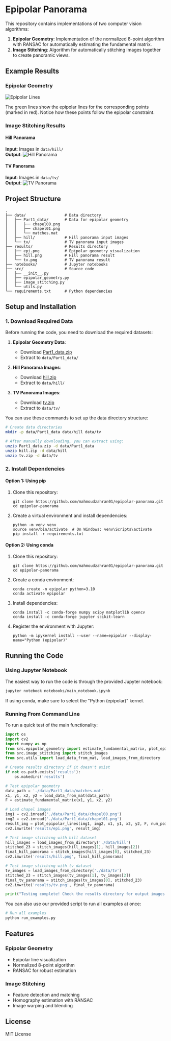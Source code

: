 # Epipolar Panorama

This repository contains implementations of two computer vision algorithms:

1. **Epipolar Geometry**: Implementation of the normalized 8-point algorithm with RANSAC for automatically estimating the fundamental matrix.
2. **Image Stitching**: Algorithm for automatically stitching images together to create panoramic views.

## Example Results

### Epipolar Geometry
![Epipolar Lines](results/epi.png)

The green lines show the epipolar lines for the corresponding points (marked in red). Notice how these points follow the epipolar constraint.

### Image Stitching Results

#### Hill Panorama
**Input**: Images in `data/hill/`  
**Output**: ![Hill Panorama](results/hill.png)

#### TV Panorama
**Input**: Images in `data/tv/`  
**Output**: ![TV Panorama](results/tv.png)

## Project Structure

```
.
├── data/                 # Data directory
│   ├── Part1_data/       # Data for epipolar geometry
│   │   ├── chapel00.png
│   │   ├── chapel01.png
│   │   └── matches.mat
│   ├── hill/             # Hill panorama input images
│   └── tv/               # TV panorama input images
├── results/              # Results directory
│   ├── epi.png           # Epipolar geometry visualization
│   ├── hill.png          # Hill panorama result
│   └── tv.png            # TV panorama result
├── notebooks/            # Jupyter notebooks
├── src/                  # Source code
│   ├── __init__.py
│   ├── epipolar_geometry.py
│   ├── image_stitching.py
│   └── utils.py
└── requirements.txt      # Python dependencies
```

## Setup and Installation

### 1. Download Required Data

Before running the code, you need to download the required datasets:

1. **Epipolar Geometry Data**:
   - Download [Part1_data.zip](https://drive.google.com/file/d/1cn3_SscjlLrf4BzUWe8MV-XqMqBY4Nj_/view)
   - Extract to `data/Part1_data/`

2. **Hill Panorama Images**:
   - Download [hill.zip](https://drive.google.com/file/d/1fnD0hJ8-_Rngsc-m96ghKtdZAMf0VTjy/view)
   - Extract to `data/hill/`

3. **TV Panorama Images**:
   - Download [tv.zip](https://drive.google.com/file/d/1v2BFVMV0McuD5BstLvDmo1U9MrFAByS5/view)
   - Extract to `data/tv/`

You can use these commands to set up the data directory structure:

```bash
# Create data directories
mkdir -p data/Part1_data data/hill data/tv

# After manually downloading, you can extract using:
unzip Part1_data.zip -d data/Part1_data
unzip hill.zip -d data/hill
unzip tv.zip -d data/tv
```

### 2. Install Dependencies

#### Option 1: Using pip

1. Clone this repository:
   ```
   git clone https://github.com/mahmoudzahran01/epipolar-panorama.git
   cd epipolar-panorama
   ```

2. Create a virtual environment and install dependencies:
   ```
   python -m venv venv
   source venv/bin/activate  # On Windows: venv\Scripts\activate
   pip install -r requirements.txt
   ```

#### Option 2: Using conda

1. Clone this repository:
   ```
   git clone https://github.com/mahmoudzahran01/epipolar-panorama.git
   cd epipolar-panorama
   ```

2. Create a conda environment:
   ```
   conda create -n epipolar python=3.10
   conda activate epipolar
   ```

3. Install dependencies:
   ```
   conda install -c conda-forge numpy scipy matplotlib opencv
   conda install -c conda-forge jupyter scikit-learn
   ```

4. Register the environment with Jupyter:
   ```
   python -m ipykernel install --user --name=epipolar --display-name="Python (epipolar)"
   ```

## Running the Code

### Using Jupyter Notebook

The easiest way to run the code is through the provided Jupyter notebook:

```bash
jupyter notebook notebooks/main_notebook.ipynb
```

If using conda, make sure to select the "Python (epipolar)" kernel.

### Running From Command Line

To run a quick test of the main functionality:

```python
import os
import cv2
import numpy as np
from src.epipolar_geometry import estimate_fundamental_matrix, plot_epipolar_lines
from src.image_stitching import stitch_images
from src.utils import load_data_from_mat, load_images_from_directory

# Create results directory if it doesn't exist
if not os.path.exists('results'):
    os.makedirs('results')

# Test epipolar geometry
data_path = './data/Part1_data/matches.mat'
x1, y1, x2, y2 = load_data_from_mat(data_path)
F = estimate_fundamental_matrix(x1, y1, x2, y2)

# Load chapel images
img1 = cv2.imread('./data/Part1_data/chapel00.png')
img2 = cv2.imread('./data/Part1_data/chapel01.png')
result_img = plot_epipolar_lines(img1, img2, x1, y1, x2, y2, F, num_points=7)
cv2.imwrite('results/epi.png', result_img)

# Test image stitching with hill dataset
hill_images = load_images_from_directory('./data/hill')
stitched_23 = stitch_images(hill_images[1], hill_images[2])
final_hill_panorama = stitch_images(hill_images[0], stitched_23)
cv2.imwrite('results/hill.png', final_hill_panorama)

# Test image stitching with tv dataset
tv_images = load_images_from_directory('./data/tv')
stitched_23 = stitch_images(tv_images[1], tv_images[2])
final_tv_panorama = stitch_images(tv_images[0], stitched_23)
cv2.imwrite('results/tv.png', final_tv_panorama)

print("Testing complete! Check the results directory for output images.")
```

You can also use our provided script to run all examples at once:

```bash
# Run all examples
python run_examples.py
```

## Features

### Epipolar Geometry
- Epipolar line visualization
- Normalized 8-point algorithm
- RANSAC for robust estimation

### Image Stitching
- Feature detection and matching
- Homography estimation with RANSAC
- Image warping and blending

## License

MIT License